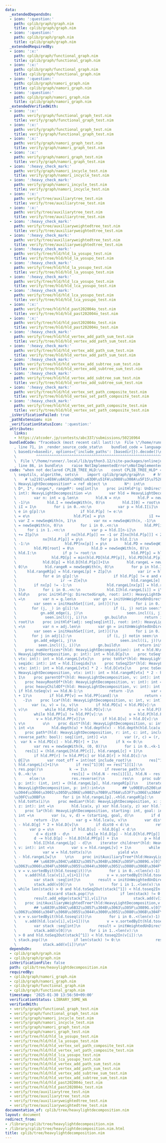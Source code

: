 ```yaml
---
data:
  _extendedDependsOn:
  - icon: ':question:'
    path: cplib/graph/graph.nim
    title: cplib/graph/graph.nim
  - icon: ':question:'
    path: cplib/graph/graph.nim
    title: cplib/graph/graph.nim
  _extendedRequiredBy:
  - icon: ':x:'
    path: cplib/graph/functional_graph.nim
    title: cplib/graph/functional_graph.nim
  - icon: ':x:'
    path: cplib/graph/functional_graph.nim
    title: cplib/graph/functional_graph.nim
  - icon: ':question:'
    path: cplib/graph/namori_graph.nim
    title: cplib/graph/namori_graph.nim
  - icon: ':question:'
    path: cplib/graph/namori_graph.nim
    title: cplib/graph/namori_graph.nim
  _extendedVerifiedWith:
  - icon: ':x:'
    path: verify/graph/functional_graph_test.nim
    title: verify/graph/functional_graph_test.nim
  - icon: ':x:'
    path: verify/graph/functional_graph_test.nim
    title: verify/graph/functional_graph_test.nim
  - icon: ':x:'
    path: verify/graph/namori_graph_test.nim
    title: verify/graph/namori_graph_test.nim
  - icon: ':x:'
    path: verify/graph/namori_graph_test.nim
    title: verify/graph/namori_graph_test.nim
  - icon: ':heavy_check_mark:'
    path: verify/graph/namori_incycle_test.nim
    title: verify/graph/namori_incycle_test.nim
  - icon: ':heavy_check_mark:'
    path: verify/graph/namori_incycle_test.nim
    title: verify/graph/namori_incycle_test.nim
  - icon: ':x:'
    path: verify/tree/auxiliarytree_test.nim
    title: verify/tree/auxiliarytree_test.nim
  - icon: ':x:'
    path: verify/tree/auxiliarytree_test.nim
    title: verify/tree/auxiliarytree_test.nim
  - icon: ':heavy_check_mark:'
    path: verify/tree/auxiliaryweightedtree_test.nim
    title: verify/tree/auxiliaryweightedtree_test.nim
  - icon: ':heavy_check_mark:'
    path: verify/tree/auxiliaryweightedtree_test.nim
    title: verify/tree/auxiliaryweightedtree_test.nim
  - icon: ':heavy_check_mark:'
    path: verify/tree/hld/hld_la_yosupo_test.nim
    title: verify/tree/hld/hld_la_yosupo_test.nim
  - icon: ':heavy_check_mark:'
    path: verify/tree/hld/hld_la_yosupo_test.nim
    title: verify/tree/hld/hld_la_yosupo_test.nim
  - icon: ':heavy_check_mark:'
    path: verify/tree/hld/hld_lca_yosupo_test.nim
    title: verify/tree/hld/hld_lca_yosupo_test.nim
  - icon: ':heavy_check_mark:'
    path: verify/tree/hld/hld_lca_yosupo_test.nim
    title: verify/tree/hld/hld_lca_yosupo_test.nim
  - icon: ':x:'
    path: verify/tree/hld/hld_past202004o_test.nim
    title: verify/tree/hld/hld_past202004o_test.nim
  - icon: ':x:'
    path: verify/tree/hld/hld_past202004o_test.nim
    title: verify/tree/hld/hld_past202004o_test.nim
  - icon: ':heavy_check_mark:'
    path: verify/tree/hld/hld_vertex_add_path_sum_test.nim
    title: verify/tree/hld/hld_vertex_add_path_sum_test.nim
  - icon: ':heavy_check_mark:'
    path: verify/tree/hld/hld_vertex_add_path_sum_test.nim
    title: verify/tree/hld/hld_vertex_add_path_sum_test.nim
  - icon: ':heavy_check_mark:'
    path: verify/tree/hld/hld_vertex_add_subtree_sum_test.nim
    title: verify/tree/hld/hld_vertex_add_subtree_sum_test.nim
  - icon: ':heavy_check_mark:'
    path: verify/tree/hld/hld_vertex_add_subtree_sum_test.nim
    title: verify/tree/hld/hld_vertex_add_subtree_sum_test.nim
  - icon: ':heavy_check_mark:'
    path: verify/tree/hld/hld_vertex_set_path_composite_test.nim
    title: verify/tree/hld/hld_vertex_set_path_composite_test.nim
  - icon: ':heavy_check_mark:'
    path: verify/tree/hld/hld_vertex_set_path_composite_test.nim
    title: verify/tree/hld/hld_vertex_set_path_composite_test.nim
  _isVerificationFailed: true
  _pathExtension: nim
  _verificationStatusIcon: ':question:'
  attributes:
    links:
    - https://atcoder.jp/contests/abc337/submissions/50216964
  bundledCode: "Traceback (most recent call last):\n  File \"/home/runner/.local/lib/python3.12/site-packages/onlinejudge_verify/documentation/build.py\"\
    , line 71, in _render_source_code_stat\n    bundled_code = language.bundle(stat.path,\
    \ basedir=basedir, options={'include_paths': [basedir]}).decode()\n          \
    \         ^^^^^^^^^^^^^^^^^^^^^^^^^^^^^^^^^^^^^^^^^^^^^^^^^^^^^^^^^^^^^^^^^^^^^^^^^^^^^^^^^\n\
    \  File \"/home/runner/.local/lib/python3.12/site-packages/onlinejudge_verify/languages/nim.py\"\
    , line 86, in bundle\n    raise NotImplementedError\nNotImplementedError\n"
  code: "when not declared CPLIB_TREE_HLD:\n    const CPLIB_TREE_HLD* = 1\n    import\
    \ sequtils, algorithm, sets\n    import cplib/graph/graph\n    # https://atcoder.jp/contests/abc337/submissions/50216964\n\
    \    # \u2191\u4E0A\u8A18\u306E\u63D0\u51FA\u3088\u308A\u5F15\u7528\n    type\
    \ HeavyLightDecomposition* = ref object \n        N*: int\n        P*, PP*, PD*,\
    \ D*, I*, rangeL*, rangeR*: seq[int]\n    proc initHld*(g: UnDirectedGraph, root:\
    \ int): HeavyLightDecomposition =\n        var hld = HeavyLightDecomposition()\n\
    \        var n: int = g.len\n        hld.N = n\n        hld.P = newSeqWith(n,\
    \ -1)\n        hld.I = newSeqWith(n, 0)\n        hld.I[0] = root\n        var\
    \ iI = 1\n        for i in 0..<n:\n            var p = hld.I[i]\n            for\
    \ e in g[p]:\n                if hld.P[p] != e:\n                    hld.I[iI]\
    \ = e\n                    hld.P[e] = p\n                    iI += 1\n       \
    \ var Z = newSeqWith(n, 1)\n        var nx = newSeqWith(n, -1)\n        hld.PP\
    \ = newSeqWith(n, 0)\n        for i in 0..<n:\n            hld.PP[i] = i\n   \
    \     for i in 1..<n:\n            var p = hld.I[n-i]\n            Z[hld.P[p]]\
    \ += Z[p]\n            if nx[hld.P[p]] == -1 or Z[nx[hld.P[p]]] < Z[p]:\n    \
    \            nx[hld.P[p]] = p\n        for p in hld.I:\n            if nx[p] !=\
    \ -1:\n                hld.PP[nx[p]] = p\n        hld.PD = newSeqWith(n, n)\n\
    \        hld.PD[root] = 0\n        hld.D = newSeqWith(n, 0)\n        for p in\
    \ hld.I:\n            if p != root:\n                hld.PP[p] = hld.PP[hld.PP[p]]\n\
    \                hld.PD[p] = min(hld.PD[hld.PP[p]], hld.PD[hld.P[p]]+1)\n    \
    \            hld.D[p] = hld.D[hld.P[p]]+1\n        hld.rangeL = newSeqWith(n,\
    \ 0)\n        hld.rangeR = newSeqWith(n, 0)\n        for p in hld.I:\n       \
    \     hld.rangeR[p] = hld.rangeL[p] + Z[p]\n            var ir = hld.rangeR[p]\n\
    \            for e in g[p]:\n                if hld.P[p] != e and e != nx[p]:\n\
    \                    ir -= Z[e]\n                    hld.rangeL[e] = ir\n    \
    \        if nx[p] != -1:\n                hld.rangeL[nx[p]] = hld.rangeL[p] +\
    \ 1\n        for i in 0..<n:\n            hld.I[hld.rangeL[i]] = i\n        return\
    \ hld\n    proc initHld*(g: DirectedGraph, root: int): HeavyLightDecomposition\
    \ =\n        var n = g.len\n        var gn = initUnWeightedUnDirectedStaticGraph(n)\n\
    \        var seen = initHashSet[(int, int)]()\n        for i in 0..<n:\n     \
    \       for (j, _) in g[i]:\n                if (i, j) notin seen:\n         \
    \           gn.add_edge(i, j)\n                    seen.incl((i, j))\n       \
    \             seen.incl((j, i))\n        gn.build\n        return initHld(gn,\
    \ root)\n    proc initHld*(adj: seq[seq[int]], root: int): HeavyLightDecomposition\
    \ =\n        var n = adj.len\n        var gn = initUnWeightedUnDirectedStaticGraph(n)\n\
    \        var seen = initHashSet[(int, int)]()\n        for i in 0..<n:\n     \
    \       for j in adj[i]:\n                if (i, j) notin seen:\n            \
    \        gn.add_edge(i, j)\n                    seen.incl((i, j))\n          \
    \          seen.incl((j, i))\n        gn.build\n        return initHld(gn, root)\n\
    \    proc numVertices*(hld: HeavyLightDecomposition): int = hld.N\n    proc depth*(hld:\
    \ HeavyLightDecomposition, p: int): int = hld.D[p]\n    proc toSeq*(hld: HeavyLightDecomposition,\
    \ vtx: int): int = hld.rangeL[vtx]\n    proc toVtx*(hld: HeavyLightDecomposition,\
    \ seqidx: int): int = hld.I[seqidx]\n    proc toSeq2In*(hld: HeavyLightDecomposition,\
    \ vtx: int): int = hld.rangeL[vtx] * 2 - hld.D[vtx]\n    proc toSeq2Out*(hld:\
    \ HeavyLightDecomposition, vtx: int): int = hld.rangeR[vtx] * 2 - hld.D[vtx] -\
    \ 1\n    proc parentOf*(hld: HeavyLightDecomposition, v: int): int = hld.P[v]\n\
    \    proc heavyRootOf*(hld: HeavyLightDecomposition, v: int): int = hld.PP[v]\n\
    \    proc heavyChildOf*(hld: HeavyLightDecomposition, v: int): int =\n       \
    \ if hld.toSeq(v) == hld.N-1:\n            return -1\n        var cand = hld.toVtx(hld.toSeq(v)\
    \ + 1)\n        if hld.PP[v] == hld.PP[cand]:\n            return cand\n     \
    \   -1\n    proc lca*(hld: HeavyLightDecomposition, u: int, v: int): int =\n \
    \       var (u, v) = (u, v)\n        if hld.PD[u] < hld.PD[v]:\n            swap(u,\
    \ v)\n        while hld.PD[u] > hld.PD[v]:\n            u = hld.P[hld.PP[u]]\n\
    \        while hld.PP[u] != hld.PP[v]:\n            u = hld.P[hld.PP[u]]\n   \
    \         v = hld.P[hld.PP[v]]\n        if hld.D[u] > hld.D[v]:\n            return\
    \ v\n        u\n    proc dist*(hld: HeavyLightDecomposition, u: int, v: int):\
    \ int =\n        hld.depth(u) + hld.depth(v) - hld.depth(hld.lca(u, v)) * 2\n\
    \    proc path*(hld: HeavyLightDecomposition, r: int, c: int, include_root: bool,\
    \ reverse_path: bool): seq[(int, int)] =\n        var (r, c) = (r, c)\n      \
    \  var k = hld.PD[c] - hld.PD[r] + 1\n        if k <= 0:\n            return @[]\n\
    \        var res = newSeqWith(k, (0, 0))\n        for i in 0..<k-1:\n        \
    \    res[i] = (hld.rangeL[hld.PP[c]], hld.rangeL[c] + 1)\n            c = hld.P[hld.PP[c]]\n\
    \        if hld.PP[r] != hld.PP[c] or hld.D[r] > hld.D[c]:\n            return\
    \ @[]\n        var root_off = int(not include_root)\n        res[^1] = (hld.rangeL[r]+root_off,\
    \ hld.rangeL[c]+1)\n        if res[^1][0] == res[^1][1]:\n            discard\
    \ res.pop()\n            k -= 1\n        if reverse_path:\n            for i in\
    \ 0..<k:\n                res[i] = (hld.N - res[i][1], hld.N - res[i][0])\n  \
    \      else:\n            res.reverse()\n        res\n    proc subtree*(hld: HeavyLightDecomposition,\
    \ p: int): (int, int) = (hld.rangeL[p], hld.rangeR[p])\n    iterator subtreeV*(hld:\
    \ HeavyLightDecomposition, p: int):int=\n        ## \u90E8\u5206\u6728\u306B\u3064\
    \u3044\u3066\u3001\u305D\u306E\u9802\u70B9\u756A\u53F7\u306E\u30A4\u30C6\u30EC\
    \u30FC\u30BF\n        for i in hld.rangeL[p]..<hld.rangeR[p]:\n            yield\
    \ hld.toVtx(i)\n    proc median*(hld: HeavyLightDecomposition, x: int, y: int,\
    \ z: int): int =\n        hld.lca(x, y) xor hld.lca(y, z) xor hld.lca(x, z)\n\
    \    proc la*(hld: HeavyLightDecomposition, starting: int, goal: int, d: int):\
    \ int =\n        var (u, v, d) = (starting, goal, d)\n        if d < 0:\n    \
    \        return -1\n        var g = hld.lca(u, v)\n        var dist0 = hld.D[u]\
    \ - hld.D[g] * 2 + hld.D[v]\n        if dist0 < d:\n            return -1\n  \
    \      var p = u\n        if hld.D[u] - hld.D[g] < d:\n            p = v\n   \
    \         d = dist0 - d\n        while hld.D[p] - hld.D[hld.PP[p]] < d:\n    \
    \        d -= hld.D[p] - hld.D[hld.PP[p]] + 1\n            p = hld.P[hld.PP[p]]\n\
    \        hld.I[hld.rangeL[p] - d]\n    iterator children*(hld: HeavyLightDecomposition,\
    \ v: int): int =\n        var s = hld.rangeL[v] + 1\n        while s < hld.rangeR[v]:\n\
    \            var w = hld.toVtx(s)\n            yield w\n            s += hld.rangeR[w]\
    \ - hld.rangeL[w]\n    \n\n    proc initAuxiliaryTree*(hld:HeavyLightDecomposition,v:seq[int]):UnWeightedUnDirectedTableGraph[int]=\n\
    \        ## \u6839\u304C\u6B32\u3057\u304B\u3063\u305F\u3089G.v[0]\u3092\u4F7F\
    \u3063\u3066\u304F\u3060\u3055\u3044\u3000\u3051\u3080\u306B\u304F\n        var\
    \ v = v.sortedByit(hld.toseq(it))\n        for i in 0..<(len(v)-1):\n        \
    \    v.add(hld.lca(v[i],v[i+1]))\n        v = v.sortedByIt(hld.toseq(it)).deduplicate(true)\n\
    \        var stack :seq[int]\n        result = initUnWeightedUnDirectedTableGraph[int](v)\n\
    \        stack.add(v[0])\n        \n        for i in 1..<len(v):\n           \
    \ while len(stack) > 0 and hld.toSeq2Out(stack[^1]) < hld.toseq2In(v[i]):\n  \
    \              discard stack.pop()\n            if len(stack) != 0:\n        \
    \        result.add_edge(stack[^1],v[i])\n            stack.add(v[i])\n    \n\
    \    proc initAuxiliaryWeightedTree*(hld:HeavyLightDecomposition,v:seq[int]):WeightedUnDirectedTableGraph[int,int]=\n\
    \        ## \u6839\u304C\u6B32\u3057\u304B\u3063\u305F\u3089G.v[0]\u3092\u4F7F\
    \u3063\u3066\u304F\u3060\u3055\u3044\u3000\u3051\u3080\u306B\u304F\n        var\
    \ v = v.sortedByit(hld.toseq(it))\n        for i in 0..<(len(v)-1):\n        \
    \    v.add(hld.lca(v[i],v[i+1]))\n        v = v.sortedByIt(hld.toseq(it)).deduplicate(true)\n\
    \        var stack :seq[int]\n        result = initWeightedUnDirectedTableGraph(v,int)\n\
    \        stack.add(v[0])\n        for i in 1..<len(v):\n            while len(stack)\
    \ > 0 and hld.toSeq2Out(stack[^1]) < hld.toseq2In(v[i]):\n                discard\
    \ stack.pop()\n            if len(stack) != 0:\n                result.add_edge(stack[^1],v[i],hld.depth(v[i])-hld.depth(stack[^1]))\n\
    \            stack.add(v[i])\n\n"
  dependsOn:
  - cplib/graph/graph.nim
  - cplib/graph/graph.nim
  isVerificationFile: false
  path: cplib/tree/heavylightdecomposition.nim
  requiredBy:
  - cplib/graph/namori_graph.nim
  - cplib/graph/namori_graph.nim
  - cplib/graph/functional_graph.nim
  - cplib/graph/functional_graph.nim
  timestamp: '2025-01-30 13:56:50+09:00'
  verificationStatus: LIBRARY_SOME_WA
  verifiedWith:
  - verify/graph/functional_graph_test.nim
  - verify/graph/functional_graph_test.nim
  - verify/graph/namori_incycle_test.nim
  - verify/graph/namori_incycle_test.nim
  - verify/graph/namori_graph_test.nim
  - verify/graph/namori_graph_test.nim
  - verify/tree/hld/hld_la_yosupo_test.nim
  - verify/tree/hld/hld_la_yosupo_test.nim
  - verify/tree/hld/hld_vertex_set_path_composite_test.nim
  - verify/tree/hld/hld_vertex_set_path_composite_test.nim
  - verify/tree/hld/hld_lca_yosupo_test.nim
  - verify/tree/hld/hld_lca_yosupo_test.nim
  - verify/tree/hld/hld_vertex_add_path_sum_test.nim
  - verify/tree/hld/hld_vertex_add_path_sum_test.nim
  - verify/tree/hld/hld_vertex_add_subtree_sum_test.nim
  - verify/tree/hld/hld_vertex_add_subtree_sum_test.nim
  - verify/tree/hld/hld_past202004o_test.nim
  - verify/tree/hld/hld_past202004o_test.nim
  - verify/tree/auxiliarytree_test.nim
  - verify/tree/auxiliarytree_test.nim
  - verify/tree/auxiliaryweightedtree_test.nim
  - verify/tree/auxiliaryweightedtree_test.nim
documentation_of: cplib/tree/heavylightdecomposition.nim
layout: document
redirect_from:
- /library/cplib/tree/heavylightdecomposition.nim
- /library/cplib/tree/heavylightdecomposition.nim.html
title: cplib/tree/heavylightdecomposition.nim
---
```

